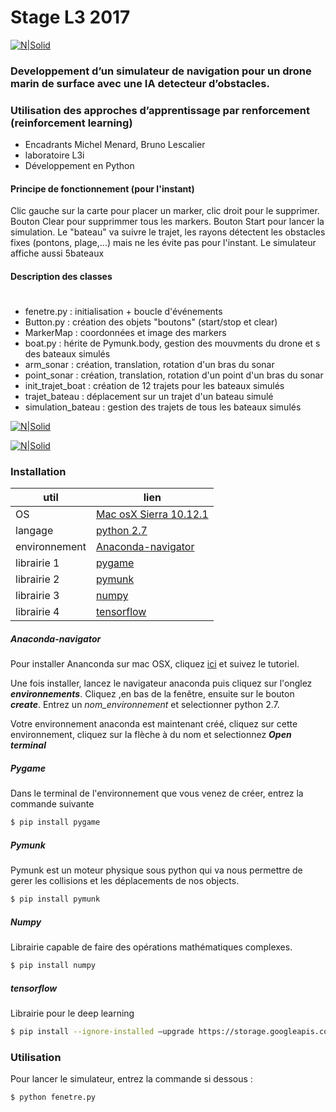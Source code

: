 # Stage L3 2017

[![N|Solid](http://digidoc.labri.fr/img/l3i.jpg)](https://nodesource.com/products/nsolid)

### Developpement d’un simulateur de navigation pour un drone marin de surface avec une IA detecteur d’obstacles. 
### Utilisation des approches d’apprentissage par renforcement (reinforcement learning)

- Encadrants Michel Menard, Bruno Lescalier
- laboratoire L3i
- Développement en Python

#### Principe de fonctionnement (pour l'instant) 

Clic gauche sur la carte pour placer un marker, clic droit pour le supprimer. Bouton Clear pour supprimmer tous les markers. Bouton Start pour lancer la simulation. 
Le "bateau" va suivre le trajet, les rayons détectent les obstacles fixes (pontons, plage,...) mais ne les évite pas pour l'instant. 
Le simulateur affiche aussi 5bateaux

#### Description des classes  
#
- fenetre.py : initialisation + boucle d'événements
- Button.py : création des objets "boutons" (start/stop et clear)
- MarkerMap : coordonnées et image des markers
- boat.py : hérite de Pymunk.body, gestion des mouvments du drone et s des bateaux simulés
- arm_sonar : création, translation, rotation d'un bras du sonar
- point_sonar : création, translation, rotation d'un point d'un bras  du sonar
- init_trajet_boat : création de 12 trajets pour les bateaux simulés
- trajet_bateau : déplacement sur un trajet d'un bateau simulé
- simulation_bateau : gestion des trajets de tous les bateaux simulés


[![N|Solid](https://image.noelshack.com/fichiers/2017/18/1493975328-capture-d-ecran-2017-05-05-a-10-26-32.png)](https://nodesource.com/products/nsolid)

[![N|Solid]()](https://nodesource.com/products/nsolid)

### Installation 

| util | lien |
|-----|-------|
|OS| [Mac osX Sierra 10.12.1] |
|langage | [python 2.7]
|environnement|[Anaconda-navigator] |
|librairie 1 | [pygame] |
|librairie 2 | [pymunk] |
|librairie 3 | [numpy] |
|librairie 4 | [tensorflow] |

##### Anaconda-navigator

Pour installer Ananconda sur mac OSX, cliquez [ici] et suivez le tutoriel.

Une fois installer, lancez le navigateur anaconda puis cliquez sur l'onglez ***environnements***. 
Cliquez ,en bas de la fenêtre, ensuite sur le bouton ***create***. 
Entrez un *nom_environnement* et selectionner python 2.7.

Votre environnement anaconda est maintenant créé, cliquez sur cette environnement, cliquez sur la flèche à du nom et selectionnez ***Open terminal***

##### Pygame 

Dans le terminal de l'environnement que vous venez de créer, entrez la commande suivante

```sh
$ pip install pygame
```

##### Pymunk 
Pymunk est un moteur physique sous python qui va nous permettre de gerer les collisions et les déplacements de nos objects.
```sh
$ pip install pymunk
```

##### Numpy
Librairie capable de faire des opérations mathématiques complexes.

```sh
$ pip install numpy
```

##### tensorflow
Librairie pour le deep learning 

```sh
$ pip install --ignore-installed –upgrade https://storage.googleapis.com/tensorflow/mac/cpu/tensorflow-1.1.0-py2-none-any.whl
```

### Utilisation

Pour lancer le simulateur, entrez la commande si dessous : 

```sh
$ python fenetre.py
```


[ici]: <https://docs.continuum.io/anaconda/install-macos>
[Anaconda-navigator]: <https://docs.continuum.io/>
[Mac osX Sierra 10.12.1]:<https://www.apple.com/fr/macos/sierra/>
[python 2.7]:<https://www.python.org/>
[pygame]:<https://www.pygame.org/news>
[pymunk]:<http://www.pymunk.org/en/latest/>
[numpy]:<http://www.numpy.org/>
[tensorflow]:<https://www.tensorflow.org/>
